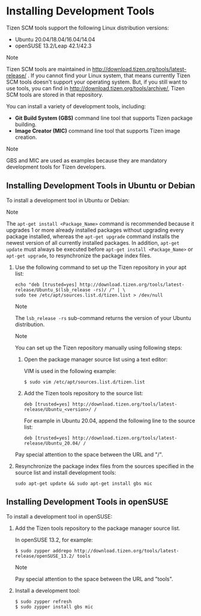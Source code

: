 # Installing Development Tools

Tizen SCM tools support the following Linux distribution versions:

- Ubuntu 20.04/18.04/16.04/14.04
- openSUSE 13.2/Leap 42.1/42.3

> [!NOTE]
>
> Tizen SCM tools are maintained in http://download.tizen.org/tools/latest-release/ .
> If you cannot find your Linux system, that means currently Tizen SCM tools doesn't support your operating system.
> But, if you still want to use tools,
> you can find in http://download.tizen.org/tools/archive/, Tizen SCM tools are stored in that repository.

You can install a variety of development tools, including:

- **Git Build System (GBS)** command line tool that supports Tizen package building.
- **Image Creator (MIC)** command line tool that supports Tizen image creation.

> [!NOTE]
>
> GBS and MIC are used as examples because they are mandatory development tools for Tizen developers.

## Installing Development Tools in Ubuntu or Debian

To install a development tool in Ubuntu or Debian:

> [!NOTE]
>
> The `apt-get install <Package_Name>` command is recommended because it upgrades 1 or more already installed packages without upgrading every package installed, whereas the `apt-get upgrade` command installs the newest version of all currently installed packages. In addition, `apt-get update` must always be executed before `apt-get install <Package_Name>` or `apt-get upgrade`, to resynchronize the package index files.

1. Use the following command to set up the Tizen repository in your apt list:

   ```
   echo "deb [trusted=yes] http://download.tizen.org/tools/latest-release/Ubuntu_$(lsb_release -rs)/ /" | \
   sudo tee /etc/apt/sources.list.d/tizen.list > /dev/null
   ```
   > [!NOTE]
   >
   > The `lsb_release -rs` sub-command returns the version of your Ubuntu distribution.


   > [!NOTE]
   >
   > You can set up the Tizen repository manually using following steps:
   > 1. Open the package manager source list using a text editor:
   >
   >    VIM is used in the following example:
   >
   >    ```
   >    $ sudo vim /etc/apt/sources.list.d/tizen.list
   >    ```
   >
   > 2. Add the Tizen tools repository to the source list:
   >
   >    ```
   >    deb [trusted=yes] http://download.tizen.org/tools/latest-release/Ubuntu_<version>/ /
   >    ```
   >
   >    For example in Ubuntu 20.04, append the following line to the source list:
   >
   >      ```
   >      deb [trusted=yes] http://download.tizen.org/tools/latest-release/Ubuntu_20.04/ /
   >      ```
   >
   > Pay special attention to the space between the URL and "/".

2. Resynchronize the package index files from the sources specified in the source list and install development tools:

   ```
   sudo apt-get update && sudo apt-get install gbs mic
   ```

## Installing Development Tools in openSUSE

To install a development tool in openSUSE:

1. Add the Tizen tools repository to the package manager source list.

   In openSUSE 13.2, for example:

   ```
   $ sudo zypper addrepo http://download.tizen.org/tools/latest-release/openSUSE_13.2/ tools
   ```

   > [!NOTE]
   >
   > Pay special attention to the space between the URL and "tools".

2. Install a development tool:

   ```
   $ sudo zypper refresh
   $ sudo zypper install gbs mic
   ```
